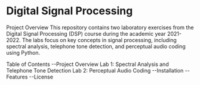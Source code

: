 # Digital Signal Processing

Project Overview
This repository contains two laboratory exercises from the Digital Signal Processing (DSP) course during the academic year 2021-2022. The labs focus on key concepts in signal processing, including spectral analysis, telephone tone detection, and perceptual audio coding using Python.

Table of Contents
--Project Overview
  Lab 1: Spectral Analysis and Telephone Tone Detection
  Lab 2: Perceptual Audio Coding
--Installation
--Features
--License
